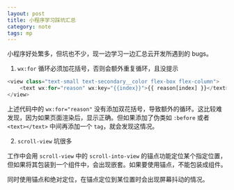 ```yaml
---
layout: post
title: 小程序学习踩坑汇总
category: note
tags: mp
---
```


小程序好处繁多，但坑也不少，现一边学习一边汇总云开发所遇到的 bugs。

1. `wx:for` 循环必须加花括号，否则会额外重复循环，且没提示

```js
<view class="text-small text-secondary__color flex-box flex-column">
    <text wx:for="reason" wx:key="{{index}}">{{ reason[index] }}</text>
</view>
```

上述代码中的 `wx:for="reason"` 没有添加双花括号，导致额外的循环。这比较难发现，因为如果页面渲染后，显示正确。但如果添加了伪类如 `:before` 或者 `<text></text>` 中间再添加一个 `tag`，就会发现这情况。

2. `scroll-view` 坑很多

工作中会用 `scroll-view` 中的 `scroll-into-view` 的锚点功能定位某个指定位置，但如果将其包装到一个组件中，会出现嵌套。如果要使用锚点，不能包装成组件。

同时使用锚点和绝对定位，在锚点定位到某位置时会出现屏幕抖动的情况。
